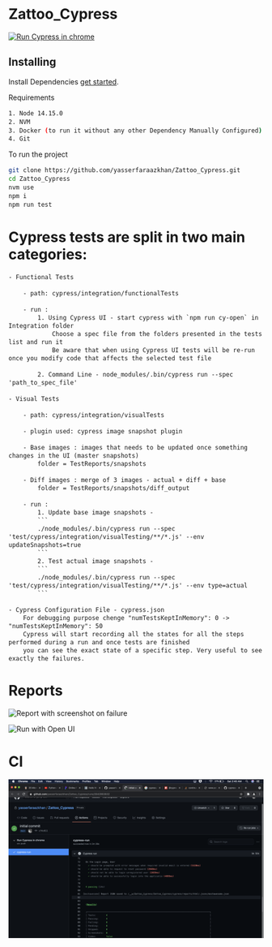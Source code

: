 # Zattoo_Cypress

[![Run Cypress in chrome](https://github.com/yasserfaraazkhan/Zattoo_Cypress/actions/workflows/main.yml/badge.svg?branch=main)](https://github.com/yasserfaraazkhan/Zattoo_Cypress/actions/workflows/main.yml)

## Installing

Install Dependencies [get started](https://docs.cypress.io/guides/getting-started/installing-cypress.html).

Requirements 
```bash
1. Node 14.15.0
2. NVM
3. Docker (to run it without any other Dependency Manually Configured)
4. Git
```
To run the project
```bash
git clone https://github.com/yasserfaraazkhan/Zattoo_Cypress.git
cd Zattoo_Cypress
nvm use
npm i
npm run test
```
# Cypress tests are split in two main categories:
    - Functional Tests

        - path: cypress/integration/functionalTests

        - run :
            1. Using Cypress UI - start cypress with `npm run cy-open` in Integration folder
                Choose a spec file from the folders presented in the tests list and run it
                Be aware that when using Cypress UI tests will be re-run once you modify code that affects the selected test file

            2. Command Line - node_modules/.bin/cypress run --spec 'path_to_spec_file'

    - Visual Tests

        - path: cypress/integration/visualTests

        - plugin used: cypress image snapshot plugin

        - Base images : images that needs to be updated once something changes in the UI (master snapshots)
            folder = TestReports/snapshots

        - Diff images : merge of 3 images - actual + diff + base
            folder = TestReports/snapshots/diff_output

        - run :
            1. Update base image snapshots -
            ```
            ./node_modules/.bin/cypress run --spec 'test/cypress/integration/visualTesting/**/*.js' --env updateSnapshots=true
            ```
            2. Test actual image snapshots - 
            ```
            ./node_modules/.bin/cypress run --spec 'test/cypress/integration/visualTesting/**/*.js' --env type=actual
            ```

    - Cypress Configuration File - cypress.json
        For debugging purpose chenge "numTestsKeptInMemory": 0 -> "numTestsKeptInMemory": 50
        Cypress will start recording all the states for all the steps performed during a run and once tests are finished
        you can see the exact state of a specific step. Very useful to see exactly the failures.

# Reports
![Report with screenshot on failure](demo-with-Failure-screenshot-rep.gif)

![Run with Open UI](demo_with_UI_opened.gif)


# CI
![CI execution image](ci.png)
